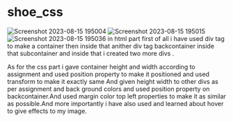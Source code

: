 # shoe_css
![Screenshot 2023-08-15 195004](https://github.com/rupesh0511/shoe_css/assets/69234169/9444b437-6d0e-4b61-ba1f-ea11f05fa3e9)
![Screenshot 2023-08-15 195015](https://github.com/rupesh0511/shoe_css/assets/69234169/c14d2b1e-6c20-4194-b1b6-3f7b91e7569f)
![Screenshot 2023-08-15 195036](https://github.com/rupesh0511/shoe_css/assets/69234169/900e3046-34e5-452a-9db7-b5bebbe9f0ad)
in html part first of all i have used div tag to make a container then inside that anither div tag backcontainer inside that 
subcontainer and inside that i created two more divs .

As for the css part i gave container height and width according to assignment and used position property to make it positioned 
and used transform to make it exactly same
And given height width to other divs as per assignment and back ground colors and used position property on backcontainer.And 
used margin color top left properties to make it as similar as possible.And more importantly i have also used and learned about hover 
to give effects to my image.
